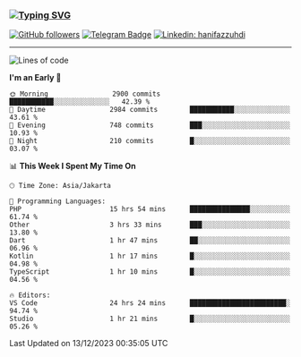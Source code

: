 ### [![Typing SVG](https://readme-typing-svg.herokuapp.com?font=lato&size=22&lines=Hi+There+👋)](https://git.io/typing-svg) 

[![GitHub followers](https://img.shields.io/github/followers/hanifazzuhdi?label=Follow&style=social)](https://github.com/hanifazzuhdi/?tab=follow) 
[![Telegram Badge](https://img.shields.io/badge/-hanif0198-blue?style=social&logo=telegram&link=https://www.t.me/hanif0198/)](https://www.t.me/hanif0198/) 
[![Linkedin: hanifazzuhdi](https://img.shields.io/badge/-hanifazzuhdi-blue?style=flat-square&logo=Linkedin&logoColor=white&link=https://www.linkedin.com/in/hanif-az-zuhdi-69688019b/)](https://www.linkedin.com/in/hanif-az-zuhdi-69688019b/) 

<hr/>

<!--START_SECTION:waka-->
![Lines of code](https://img.shields.io/badge/From%20Hello%20World%20I%27ve%20Written-40.9%20million%20lines%20of%20code-blue)

**I'm an Early 🐤** 

```text
🌞 Morning                2900 commits        ███████████░░░░░░░░░░░░░░   42.39 % 
🌆 Daytime                2984 commits        ███████████░░░░░░░░░░░░░░   43.61 % 
🌃 Evening                748 commits         ███░░░░░░░░░░░░░░░░░░░░░░   10.93 % 
🌙 Night                  210 commits         █░░░░░░░░░░░░░░░░░░░░░░░░   03.07 % 
```


📊 **This Week I Spent My Time On** 

```text
🕑︎ Time Zone: Asia/Jakarta

💬 Programming Languages: 
PHP                      15 hrs 54 mins      ███████████████░░░░░░░░░░   61.74 % 
Other                    3 hrs 33 mins       ███░░░░░░░░░░░░░░░░░░░░░░   13.80 % 
Dart                     1 hr 47 mins        ██░░░░░░░░░░░░░░░░░░░░░░░   06.96 % 
Kotlin                   1 hr 17 mins        █░░░░░░░░░░░░░░░░░░░░░░░░   04.98 % 
TypeScript               1 hr 10 mins        █░░░░░░░░░░░░░░░░░░░░░░░░   04.56 % 

🔥 Editors: 
VS Code                  24 hrs 24 mins      ████████████████████████░   94.74 % 
Studio                   1 hr 21 mins        █░░░░░░░░░░░░░░░░░░░░░░░░   05.26 % 
```


 Last Updated on 13/12/2023 00:35:05 UTC
<!--END_SECTION:waka-->
